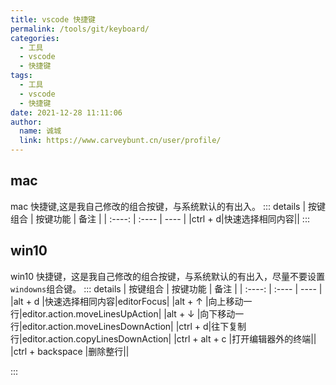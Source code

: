 ```yaml
---
title: vscode 快捷键
permalink: /tools/git/keyboard/
categories: 
  - 工具
  - vscode
  - 快捷键
tags: 
  - 工具
  - vscode
  - 快捷键
date: 2021-12-28 11:11:06
author: 
  name: 诚城
  link: https://www.carveybunt.cn/user/profile/
---
```

## mac
mac 快捷键,这是我自己修改的组合按键，与系统默认的有出入。
::: details
|  按键组合   | 按键功能  | 备注 |
|  :----:  | :----  | ----  |
|ctrl + d|快速选择相同内容||
:::
## win10
win10 快捷键，这是我自己修改的组合按键，与系统默认的有出入，尽量不要设置 `windowns`组合键。
::: details
|  按键组合   | 按键功能  | 备注 |
|  :----:  | :----  | ----  |
|alt + d  |快速选择相同内容|editorFocus|
|alt + ↑  |向上移动一行|editor.action.moveLinesUpAction|
|alt + ↓  |向下移动一行|editor.action.moveLinesDownAction|
|ctrl + d|往下复制行|editor.action.copyLinesDownAction|
|ctrl + alt + c |打开编辑器外的终端||
|ctrl + backspace |删除整行||

:::